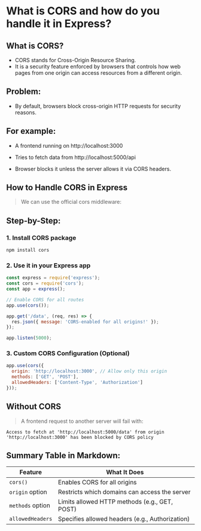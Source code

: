 # What is CORS and how do you handle it in Express?

## What is CORS?
- CORS stands for Cross-Origin Resource Sharing.
- It is a security feature enforced by browsers that controls how web pages from one origin can access resources from a different origin.

## Problem:
- By default, browsers block cross-origin HTTP requests for security reasons.

## For example:

- A frontend running on http://localhost:3000

- Tries to fetch data from http://localhost:5000/api

- Browser blocks it unless the server allows it via CORS headers.

## How to Handle CORS in Express
> We can use the official cors middleware:

## Step-by-Step:
### 1. Install CORS package
```bash
npm install cors
```
### 2. Use it in your Express app
```js
const express = require('express');
const cors = require('cors');
const app = express();

// Enable CORS for all routes
app.use(cors());

app.get('/data', (req, res) => {
  res.json({ message: 'CORS-enabled for all origins!' });
});

app.listen(5000);
```

### 3. Custom CORS Configuration (Optional)
```js
app.use(cors({
  origin: 'http://localhost:3000', // Allow only this origin
  methods: ['GET', 'POST'],
  allowedHeaders: ['Content-Type', 'Authorization']
}));
```
## Without CORS
> A frontend request to another server will fail with:

```pgsql
Access to fetch at 'http://localhost:5000/data' from origin 'http://localhost:3000' has been blocked by CORS policy
```
## Summary Table in Markdown:

| **Feature**          | **What It Does**                                 |
|----------------------|--------------------------------------------------|
| `cors()`             | Enables CORS for all origins                     |
| `origin` option      | Restricts which domains can access the server    |
| `methods` option     | Limits allowed HTTP methods (e.g., GET, POST)    |
| `allowedHeaders`     | Specifies allowed headers (e.g., Authorization)  |